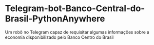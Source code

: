 # Telegram-bot-Banco-Central-do-Brasil-PythonAnywhere
Um robô no Telegram capaz de requisitar algumas informações sobre a economia disponibilizado pelo Banco Centro do Brasil
